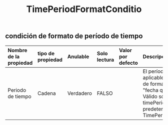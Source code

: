 ﻿---
title: TimePeriodFormatConditio
second_title: Aspose.Cells Cloud Documen
type: docs
url: /es/specification/model/timeperiodformatcondition/
description: "Aspose.Cells Especificación del modelo de nube: TimePeriodFormatCondition. Maneje sin esfuerzo Excel y otros documentos de hoja de cálculo con funciones como abrir, generar, editar, dividir, fusionar, comparar y convertir."
weight: 50
---
## **condición de formato de período de tiempo**

 

| Nombre de la propiedad| tipo de propiedad| Anulable| Solo lectura| Valor por defecto| Descripción|
|:- |:- |:- |:- |:- |:- |
| Periodo de tiempo| Cadena| Verdadero| FALSO||El período de tiempo aplicable en una regla de formato condicional "fecha que ocurrió...". Válido sólo para tipo = timePeriod. El valor predeterminado es TimePeriodType.Today|

